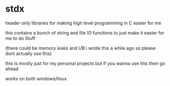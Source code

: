 # stdx
header only libraries for making high level programming in C easier for me

this contains a bunch of string and file IO functions to just make it easier for me to do Stuff

(there could be memory leaks and UB i wrote this a while ago so please dont actually use this)

this is mostly just for my personal projects but if you wanna use this then go ahead

works on both windows/linux
